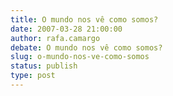 ```yaml
---
title: O mundo nos vê como somos?
date: 2007-03-28 21:00:00
author: rafa.camargo
debate: O mundo nos vê como somos?
slug: o-mundo-nos-ve-como-somos
status: publish 
type: post
---
```



